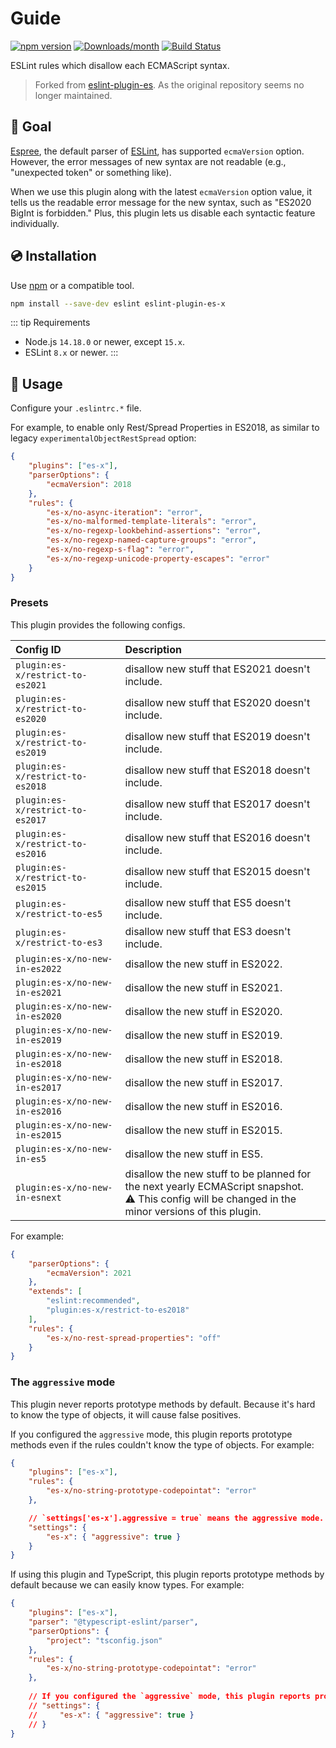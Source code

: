 # Guide

[![npm version](https://img.shields.io/npm/v/eslint-plugin-es-x.svg)](https://www.npmjs.com/package/eslint-plugin-es-x)
[![Downloads/month](https://img.shields.io/npm/dm/eslint-plugin-es-x.svg)](http://www.npmtrends.com/eslint-plugin-es-x)
[![Build Status](https://github.com/eslint-community/eslint-plugin-es-x/workflows/CI/badge.svg)](https://github.com/eslint-community/eslint-plugin-es-x/actions)

ESLint rules which disallow each ECMAScript syntax.

> Forked from [eslint-plugin-es](https://github.com/mysticatea/eslint-plugin-es). As the original repository seems no longer maintained.

## 🏁 Goal

[Espree](https://github.com/eslint/espree#readme), the default parser of [ESLint](https://eslint.org/), has supported `ecmaVersion` option.
However, the error messages of new syntax are not readable (e.g., "unexpected token" or something like).

When we use this plugin along with the latest `ecmaVersion` option value, it tells us the readable error message for the new syntax, such as "ES2020 BigInt is forbidden."
Plus, this plugin lets us disable each syntactic feature individually.

## 💿 Installation

Use [npm](https://www.npmjs.com/) or a compatible tool.

```bash
npm install --save-dev eslint eslint-plugin-es-x
```

::: tip Requirements
- Node.js `14.18.0` or newer, except `15.x`.
- ESLint `8.x` or newer.
:::

## 📖 Usage

Configure your `.eslintrc.*` file.

For example, to enable only Rest/Spread Properties in ES2018, as similar to legacy `experimentalObjectRestSpread` option:

```json
{
    "plugins": ["es-x"],
    "parserOptions": {
        "ecmaVersion": 2018
    },
    "rules": {
        "es-x/no-async-iteration": "error",
        "es-x/no-malformed-template-literals": "error",
        "es-x/no-regexp-lookbehind-assertions": "error",
        "es-x/no-regexp-named-capture-groups": "error",
        "es-x/no-regexp-s-flag": "error",
        "es-x/no-regexp-unicode-property-escapes": "error"
    }
}
```

### Presets

This plugin provides the following configs.

| Config ID | Description |
|:----------|:------------|
| `plugin:es-x/restrict-to-es2021` | disallow new stuff that ES2021 doesn't include.
| `plugin:es-x/restrict-to-es2020` | disallow new stuff that ES2020 doesn't include.
| `plugin:es-x/restrict-to-es2019` | disallow new stuff that ES2019 doesn't include.
| `plugin:es-x/restrict-to-es2018` | disallow new stuff that ES2018 doesn't include.
| `plugin:es-x/restrict-to-es2017` | disallow new stuff that ES2017 doesn't include.
| `plugin:es-x/restrict-to-es2016` | disallow new stuff that ES2016 doesn't include.
| `plugin:es-x/restrict-to-es2015` | disallow new stuff that ES2015 doesn't include.
| `plugin:es-x/restrict-to-es5` | disallow new stuff that ES5 doesn't include.
| `plugin:es-x/restrict-to-es3` | disallow new stuff that ES3 doesn't include.
| `plugin:es-x/no-new-in-es2022` | disallow the new stuff in ES2022.
| `plugin:es-x/no-new-in-es2021` | disallow the new stuff in ES2021.
| `plugin:es-x/no-new-in-es2020` | disallow the new stuff in ES2020.
| `plugin:es-x/no-new-in-es2019` | disallow the new stuff in ES2019.
| `plugin:es-x/no-new-in-es2018` | disallow the new stuff in ES2018.
| `plugin:es-x/no-new-in-es2017` | disallow the new stuff in ES2017.
| `plugin:es-x/no-new-in-es2016` | disallow the new stuff in ES2016.
| `plugin:es-x/no-new-in-es2015` | disallow the new stuff in ES2015.
| `plugin:es-x/no-new-in-es5` | disallow the new stuff in ES5.
| `plugin:es-x/no-new-in-esnext` | disallow the new stuff to be planned for the next yearly ECMAScript snapshot.<br>⚠️ This config will be changed in the minor versions of this plugin.

For example:

```json
{
    "parserOptions": {
        "ecmaVersion": 2021
    },
    "extends": [
        "eslint:recommended",
        "plugin:es-x/restrict-to-es2018"
    ],
    "rules": {
        "es-x/no-rest-spread-properties": "off"
    }
}
```

### The `aggressive` mode

This plugin never reports prototype methods by default. Because it's hard to know the type of objects, it will cause false positives.

If you configured the `aggressive` mode, this plugin reports prototype methods even if the rules couldn't know the type of objects.
For example:

```json
{
    "plugins": ["es-x"],
    "rules": {
        "es-x/no-string-prototype-codepointat": "error"
    },

    // `settings['es-x'].aggressive = true` means the aggressive mode.
    "settings": {
        "es-x": { "aggressive": true }
    }
}
```

If using this plugin and TypeScript, this plugin reports prototype methods by default because we can easily know types.
For example:

```json
{
    "plugins": ["es-x"],
    "parser": "@typescript-eslint/parser",
    "parserOptions": {
        "project": "tsconfig.json"
    },
    "rules": {
        "es-x/no-string-prototype-codepointat": "error"
    },
    
    // If you configured the `aggressive` mode, this plugin reports prototype methods on `any` types as well.
    // "settings": {
    //     "es-x": { "aggressive": true }
    // }
}
```
